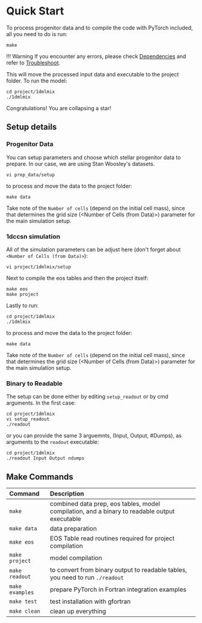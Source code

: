 # Quick Start
To process progenitor data and to compile the code with PyTorch included, all you need to do is run:
```shell
make
```
!!! Warning
    If you encounter any errors, please check [Dependencies](installation.md#dependencies) and refer to [Troubleshoot](installation.md#troubleshoot).

This will move the processed input data and executable to the project folder. To run the model:
```shell
cd project/1dmlmix
./1dmlmix
```
Congratulations! You are collapsing a star!

## Setup details

### Progenitor Data

You can setup parameters and choose which stellar progenitor data to prepare. In our case, we are using Stan Woosley's datasets.
```shell
vi prep_data/setup
```
to process and move the data to the project folder:
```shell
make data
```
Take note of the `Number of cells` (depend on the initial cell mass), since that determines the grid size (<Number of Cells (from Data)>) parameter for the main simulation setup.

### 1dccsn simulation
All of the simulation parameters can be adjust here (don't forget about `<Number of Cells (from Data)>`):
```shell
vi project/1dmlmix/setup
```
Next to compile the eos tables and then the project itself:
```shell
make eos
make project
```
Lastly to run:
```shell
cd project/1dmlmix
./1dmlmix
```
to process and move the data to the project folder:
```shell
make data
```
Take note of the `Number of cells` (depend on the initial cell mass), since that determines the grid size (<Number of Cells (from Data)>) parameter for the main simulation setup.

### Binary to Readable
The setup can be done either by editing `setup_readout` or by cmd arguments. In the first case:
```shell
cd project/1dmlmix
vi setup_readout
./readout
```
or you can provide the same 3 arguemnts, (Input, Output, #Dumps), as arguments to the `readout` executable:
```shell
cd project/1dmlmix
./readout Input Output ndumps
```

## Make Commands

| Command         | Description                                                                                   |
| :-------------- | :-------------------------------------------------------------------------------------------- |
| `make`          | combined data prep, eos tables, model compilation, and a binary to readable output executable |
| `make data`     | data preparation                                                                              |
| `make eos`      | EOS Table read routines required for project compilation                                      |
| `make project`  | model compilation                                                                             |
| `make readout`  | to convert from binary output to readable tables, you need to run `./readout`                 |
| `make examples` | prepare PyTorch in Fortran integration examples                                               |
| `make test`     | test installation with gfortran                                                               |
| `make clean`    | clean up everything                                                                           |